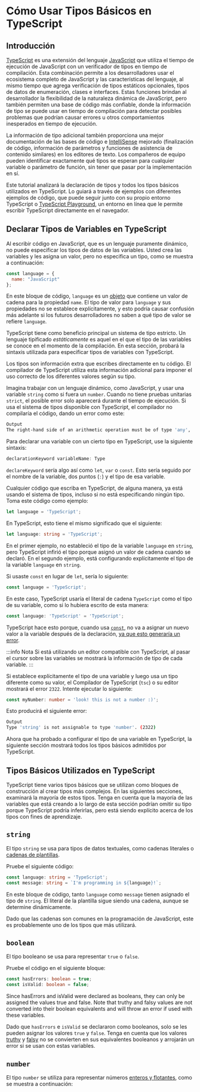 # Cómo Usar Tipos Básicos en TypeScript

## Introducción

[TypeScript](https://www.typescriptlang.org/) es una extensión del lenguaje [JavaScript](https://www.digitalocean.com/community/tutorial_series/how-to-code-in-javascript) que utiliza el tiempo de ejecución de JavaScript con un verificador de tipos en tiempo de compilación. Esta combinación permite a los desarrolladores usar el ecosistema completo de JavaScript y las características del lenguaje, al mismo tiempo que agrega verificación de tipos estáticos opcionales, tipos de datos de enumeración, clases e interfaces. Estas funciones brindan al desarrollador la flexibilidad de la naturaleza dinámica de JavaScript, pero también permiten una base de código más confiable, donde la información de tipo se puede usar en tiempo de compilación para detectar posibles problemas que podrían causar errores u otros comportamientos inesperados en tiempo de ejecución.

La información de tipo adicional también proporciona una mejor documentación de las bases de código e [IntelliSense](https://en.wikipedia.org/wiki/Intelligent_code_completion) mejorado (finalización de código, información de parámetros y funciones de asistencia de contenido similares) en los editores de texto. Los compañeros de equipo pueden identificar exactamente qué tipos se esperan para cualquier variable o parámetro de función, sin tener que pasar por la implementación en sí.

Este tutorial analizará la declaración de tipos y todos los tipos básicos utilizados en TypeScript. Lo guiará a través de ejemplos con diferentes ejemplos de código, que puede seguir junto con su propio entorno TypeScript o [TypeScript Playground](https://www.typescriptlang.org/play?ts=4.2.2#), un entorno en línea que le permite escribir TypeScript directamente en el navegador.

## Declarar Tipos de Variables en TypeScript

Al escribir código en JavaScript, que es un lenguaje puramente dinámico, no puede especificar los tipos de datos de las variables. Usted crea las variables y les asigna un valor, pero no especifica un tipo, como se muestra a continuación:

```js
const language = {
  name: "JavaScript"
};

```

En este bloque de código, `language` es un [objeto](https://www.digitalocean.com/community/tutorials/understanding-objects-in-javascript) que contiene un valor de cadena para la propiedad `name`. El tipo de valor para `language` y sus propiedades no se establece explícitamente, y esto podría causar confusión más adelante si los futuros desarrolladores no saben a qué tipo de valor se refiere `language`.

TypeScript tiene como beneficio principal un sistema de tipo estricto. Un lenguaje tipificado _estáticamente_ es aquel en el que el tipo de las variables se conoce en el momento de la compilación. En esta sección, probará la sintaxis utilizada para especificar tipos de variables con TypeScript.

Los tipos son información extra que escribes directamente en tu código. El compilador de TypeScript utiliza esta información adicional para imponer el uso correcto de los diferentes valores según su tipo.

Imagina trabajar con un lenguaje dinámico, como JavaScript, y usar una variable `string` como si fuera un `number`. Cuando no tiene pruebas unitarias `strict`, el posible error solo aparecerá durante el tiempo de ejecución. Si usa el sistema de tipos disponible con TypeScript, el compilador no compilaría el código, dando un error como este:

```sh
Output
The right-hand side of an arithmetic operation must be of type 'any', 'number', 'bigint' or an enum type. (2363)
```

Para declarar una variable con un cierto tipo en TypeScript, use la siguiente sintaxis:

```ts
declarationKeyword variableName: Type
```

`declareKeyword` sería algo así como `let`, `var` o `const`. Esto sería seguido por el nombre de la variable, dos puntos (`:`) y el tipo de esa variable.

Cualquier código que escriba en TypeScript, de alguna manera, ya está usando el sistema de tipos, incluso si no está especificando ningún tipo. Toma este código como ejemplo:

```ts
let language = 'TypeScript';
```

En TypeScript, esto tiene el mismo significado que el siguiente:

```ts
let language: string = 'TypeScript';
```

En el primer ejemplo, no estableció el tipo de la variable `language` en `string`, pero TypeScript infirió el tipo porque asignó un valor de cadena cuando se declaró. En el segundo ejemplo, está configurando explícitamente el tipo de la variable `language` en `string`.

Si usaste `const` en lugar de `let`, sería lo siguiente:

```ts
const language = 'TypeScript';
```

En este caso, TypeScript usaría el literal de cadena `TypeScript` como el tipo de su variable, como si lo hubiera escrito de esta manera:

```ts
const language: 'TypeScript' = 'TypeScript';
```

TypeScript hace esto porque, cuando usa [`const`](https://www.digitalocean.com/community/tutorials/understanding-variables-scope-hoisting-in-javascript#constants), no va a asignar un nuevo valor a la variable después de la declaración, [ya que esto generaría un error](https://www.digitalocean.com/community/tutorials/understanding-variables-scope-hoisting-in-javascript#difference-between-var,-let,-and-const).

:::info Nota
Si está utilizando un editor compatible con TypeScript, al pasar el cursor sobre las variables se mostrará la información de tipo de cada variable.
:::

Si establece explícitamente el tipo de una variable y luego usa un tipo diferente como su valor, el Compilador de TypeScript (`tsc`) o su editor mostrará el error `2322`. Intente ejecutar lo siguiente:

```ts
const myNumber: number = 'look! this is not a number :)';
```

Esto producirá el siguiente error:

```sh
Output
Type 'string' is not assignable to type 'number'. (2322)
```

Ahora que ha probado a configurar el tipo de una variable en TypeScript, la siguiente sección mostrará todos los tipos básicos admitidos por TypeScript.

## Tipos Básicos Utilizados en TypeScript

TypeScript tiene varios tipos básicos que se utilizan como bloques de construcción al crear tipos más complejos. En las siguientes secciones, examinará la mayoría de estos tipos. Tenga en cuenta que la mayoría de las variables que está creando a lo largo de esta sección podrían omitir su tipo porque TypeScript podría inferirlas, pero está siendo explícito acerca de los tipos con fines de aprendizaje.


## `string`

El tipo `string` se usa para tipos de datos textuales, como cadenas literales o [cadenas de plantillas](https://www.digitalocean.com/community/tutorials/understanding-template-literals-in-javascript).

Pruebe el siguiente código:

```ts
const language: string = 'TypeScript';
const message: string = `I'm programming in ${language}!`;
```

En este bloque de código, tanto `language` como `message` tienen asignado el tipo de `string`. El literal de la plantilla sigue siendo una cadena, aunque se determine dinámicamente.

Dado que las cadenas son comunes en la programación de JavaScript, este es probablemente uno de los tipos que más utilizará.

## `boolean`

El tipo booleano se usa para representar `true` o `false`.

Pruebe el código en el siguiente bloque:

```ts
const hasErrors: boolean = true;
const isValid: boolean = false;
```
Since hasErrors and isValid were declared as booleans, they can only be assigned the values true and false. Note that truthy and falsy values are not converted into their boolean equivalents and will throw an error if used with these variables.

Dado que `hasErrors` e `isValid` se declararon como booleanos, solo se les pueden asignar los valores `true` y `false`. Tenga en cuenta que los valores [truthy](https://developer.mozilla.org/en-US/docs/Glossary/Truthy) y [falsy](https://developer.mozilla.org/en-US/docs/Glossary/Falsy) no se convierten en sus equivalentes booleanos y arrojarán un error si se usan con estas variables.

## `number`

El tipo `number` se utiliza para representar números [enteros y flotantes](https://www.digitalocean.com/community/tutorials/understanding-data-types-in-javascript#numbers), como se muestra a continuación:

